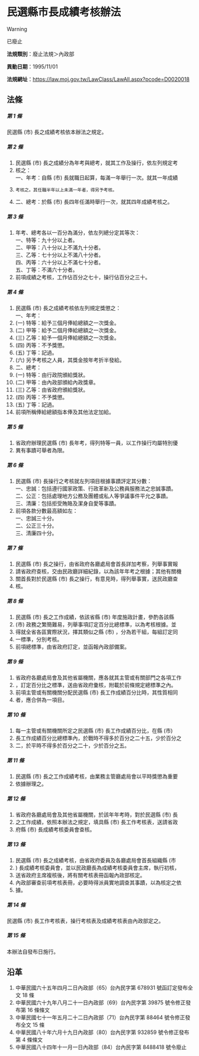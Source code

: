 # 民選縣市長成績考核辦法
> [!WARNING]
> 已廢止

**法規類別**：廢止法規＞內政部

**異動日期**：1995/11/01  

**法規網址**：https://law.moj.gov.tw/LawClass/LawAll.aspx?pcode=D0020018



## 法條
##### 第 1 條
民選縣 (市) 長之成績考核依本辦法之規定。

##### 第 2 條
1. 民選縣 (市) 長之成績分為年考與總考，就其工作及操行，依左列規定考
1. 核之：  
一、年考：自縣 (市) 長就職日起算，每滿一年舉行一次。就其一年成績
1.     考核之。其任職半年以上未滿一年者，得另予考核。
1. 二、總考：於縣 (市) 長四年任滿時舉行一次，就其四年成績考核之。

##### 第 3 條
1. 年考、總考各以一百分為滿分，依左列總分定其等次：  
一、特等：九十分以上者。  
二、甲等：八十分以上不滿九十分者。  
三、乙等：七十分以上不滿八十分者。  
四、丙等：六十分以上不滿七十分者。  
五、丁等：不滿六十分者。
1. 前項成績之考核，工作佔百分之七十，操行佔百分之三十。

##### 第 4 條
1. 民選縣 (市) 長之成績考核依左列規定獎懲之：  
一、年考：
1.  (一) 特等：給予三個月俸給總額之一次獎金。
1.  (二) 甲等：給予二個月俸給總額之一次獎金。
1.  (三) 乙等：給予一個月俸給總額之一次獎金。
1.  (四) 丙等：不予獎懲。
1.  (五) 丁等：記過。
1.  (六) 另予考核之人員，其獎金按年考折半發給。
1. 二、總考：
1.  (一) 特等：由行政院頒給獎狀。
1.  (二) 甲等：由內政部頒給內政獎章。
1.  (三) 乙等：由省政府頒給獎狀。
1.  (四) 丙等：不予獎懲。
1.  (五) 丁等：記過。
1. 前項所稱俸給總額指本俸及其他法定加給。

##### 第 5 條
1. 省政府辦理民選縣 (市) 長年考，得列特等一員，以工作操行均屬特別優
1. 異有事蹟可舉者為限。

##### 第 6 條
1. 民選縣 (市) 長操行之考核就左列項目根據事蹟評定其分數：  
一、忠誠：包括遵行國家政策、行政革新及公務員服務法之忠誠事蹟。  
二、公正：包括處理地方公務及團體或私人等爭議事件平允之事蹟。  
三、清廉：包括拒受賄賂及潔身自愛等事蹟。
1. 前項各款分數最高額如左：  
一、忠誠三十分。  
二、公正三十分。  
三、清廉四十分。

##### 第 7 條
1. 民選縣 (市) 長之操行，由省政府各廳處局會首長詳加考察，列舉事實報
1. 請省政府查核，交由民政廳詳細紀錄，以為該年年考之根據；其他有關機
1. 關首長對於民選縣 (市) 長之操行，有意見時，得列舉事實，送民政廳查
1. 核。

##### 第 8 條
1. 民選縣 (市) 長之工作成績，依該省縣 (市) 年度施政計畫，參酌各該縣
1.  (市) 政務之繁簡難易，列舉事項訂定百分比總標準，以為考核根據。並
1. 得就全省各區實際狀況，擇其類似之縣 (市) ，分為若干組，每組訂定同
1. 一標準，分別考核。
1. 前項總標準，由省政府訂定，並函報內政部備案。

##### 第 9 條
1. 省政府各廳處局會及其他省屬機關，應各就其主管或有關部門之各項工作
1. ，訂定百分比之標準，送由省政府彙核，附載於前條規定總標準之內。
1. 前項主管或有關機關分配民選縣 (市) 長工作成績百分比時，其性質相同
1. 者，應合併為一項目。

##### 第 10 條
1. 每一主管或有關機關所定之民選縣 (市) 長工作成績百分比，在縣 (市)
1. 長工作成績百分比總標準內，於戰時不得多於百分之二十五，少於百分之
1. 二，於平時不得多於百分之二十，少於百分之五。

##### 第 11 條
1. 民選縣 (市) 長之工作成績考核，由業務主管廳處局會以平時獎懲為重要
1. 依據辦理之。

##### 第 12 條
1. 省政府各廳處局會及其他省屬機關，於該年年考時，對於民選縣 (市) 長
1. 之工作成績，依照本辦法之規定，填具縣 (市) 長工作考核表，送請省政
1. 府縣 (市) 長成績考核委員會查核。

##### 第 13 條
1. 民選縣 (市) 長之成績考核，由省政府委員及各廳處局會首長組織縣 (市
1. ) 長成績考核委員會，並以民政廳長為成績考核委員會主席，執行初核，
1. 送省政府主席複核後，將有關考核表冊函報內政部核定。
1. 內政部審查前項考核表冊，必要時得派員實地調查其事蹟，以為核定之依
1. 據。

##### 第 14 條
民選縣 (市) 長工作考核表，操行考核表及成績考核表由內政部定之。

##### 第 15 條
本辦法自發布日施行。

## 沿革
1. 中華民國六十五年四月二日內政部（65）台內民字第 678931 號函訂定發布全文 18 條
1. 中華民國六十九年八月二十一日內政部（69）台內民字第 39875  號令修正發布第 16 條條文
1. 中華民國七十一年五月二十二日內政部（71）台內民字第 88464  號令修正發布全文 15 條
1. 中華民國八十年六月十九日內政部（80）台內民字第 932859 號令修正發布第 4  條條文
1. 中華民國八十四年十一月一日內政部（84）台內民字第 8488418  號令廢止
